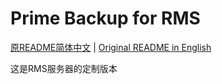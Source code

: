 # Prime Backup for RMS

[原README简体中文](README_zh.md) | [Original README in English](README_en.md)

这是RMS服务器的定制版本
